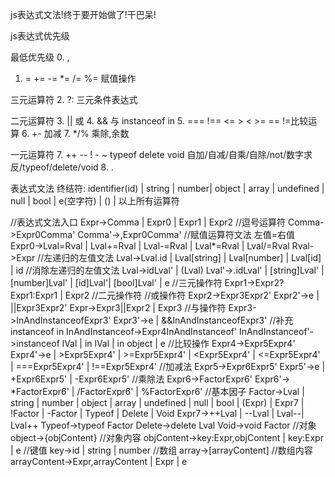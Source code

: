 js表达式文法!终于要开始做了!干巴呆!

js表达式优先级

最低优先级
0. ,
1. = += -= *= /= %= 赋值操作

三元运算符
2. ?: 三元条件表达式

二元运算符
3. || 或
4. && 与
instanceof in
5. === !== <= > < >= == !=比较运算
6. +- 加减
7. */% 乘除,余数

一元运算符
7. ++ --  ! - ~ typeof delete void 自加/自减/自乘/自除/not/数字求反/typeof/delete/void
8. .

表达式文法
终结符: identifier(id) | string | number|  object | array | undefined | null | bool | e(空字符) | () |  以上所有运算符

//表达式文法入口
Expr->Comma | Expr0 | Expr1 | Expr2
//逗号运算符
Comma->Expr0Comma'
Comma'->,Expr0Comma'
//赋值运算符文法 左值=右值
Expr0->Lval=Rval | Lval+=Rval | Lval-=Rval | Lval*=Rval | Lval/=Rval
Rval->Expr
//左递归的左值文法
Lval->Lval.id | Lval[string] | Lval[number] | Lval[id] | id
//消除左递归的左值文法
Lval->idLval' | (Lval)
Lval'->.idLval' | [string]Lval' | [number]Lval' | [id]Lval'| [bool]Lval' | e
//三元操作符
Expr1->Expr2?Expr1:Expr1 | Expr2
//二元操作符
//或操作符
Expr2->Expr3Expr2'
Expr2'->e | ||Expr3Expr2'
Expr->Expr3||Expr2 | Expr3
//与操作符
Expr3->InAndInstanceofExpr3'
Expr3'->e | &&InAndInstanceofExpr3'
//补充 instanceof in
InAndInstanceof->Expr4InAndInstanceof'
InAndInstanceof'->instanceof lVal | in lVal | in object | e
//比较操作
Expr4->Expr5Expr4'
Expr4'->e | >Expr5Expr4' | >=Expr5Expr4' | <Expr5Expr4' | <=Expr5Expr4' | ===Expr5Expr4' | !==Expr5Expr4'
//加减法
Expr5->Expr6Expr5'
Expr5'->e | +Expr6Expr5' | -Expr6Expr5'
//乘除法
Expr6->FactorExpr6'
Expr6'-> *FactorExpr6' | /FactorExpr6' | %FactorExpr6'
//基本因子
Factor->Lval | string | number | object | array | undefined | null | bool | (Expr) | Expr7 | !Factor | -Factor | Typeof | Delete | Void
Expr7->++Lval | --Lval | Lval--| Lval++
Typeof->typeof Factor
Delete->delete Lval
Void->void Factor
//对象
object->{objContent}
//对象内容
objContent->key:Expr,objContent | key:Expr | e
//键值
key->id | string | number
//数组
array->[arrayContent]
//数组内容
arrayContent->Expr,arrayContent | Expr | e
